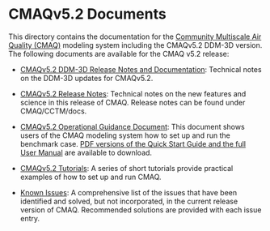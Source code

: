 CMAQv5.2 Documents 
==================

This directory contains the documentation for the [Community Multiscale Air Quality (CMAQ)](http://www.epa.gov/cmaq) modeling system including the CMAQv5.2 DDM-3D version.
The following documents are available for the CMAQ v5.2 release:

- [CMAQv5.2 DDM-3D Release Notes and Documentation](Instrumented_Docs/CMAQ_DDM.md): Technical notes on the DDM-3D updates for CMAQv5.2.

- [CMAQv5.2 Release Notes](../CCTM/docs/Release_Notes/README.md): Technical notes on the new features and science in this release of CMAQ.  Release notes can be found under CMAQ/CCTM/docs.

- [CMAQv5.2 Operational Guidance Document](User_Manual/README.md): This document shows users of the CMAQ modeling system how to set up and run the benchmark case. [PDF versions of the Quick Start Guide and the full User Manual](User_Manual/PDF) are available to download.

- [CMAQv5.2 Tutorials](Tutorials/README.md): A series of short tutorials provide practical examples of how to set up and run CMAQ. 

- [Known Issues](Known_Issues/README.md): A comprehensive list of the issues that have been identified and solved, but not incorporated, in the current release version of CMAQ. Recommended solutions are provided with each issue entry.

